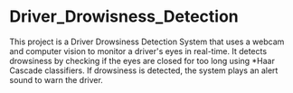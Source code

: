 # Driver_Drowisness_Detection
This project is a Driver Drowsiness Detection System that uses a webcam and computer vision to monitor a driver's eyes in real-time. It detects drowsiness by checking if the eyes are closed for too long using *Haar Cascade classifiers. If drowsiness is detected, the system plays an alert sound to warn the driver.
